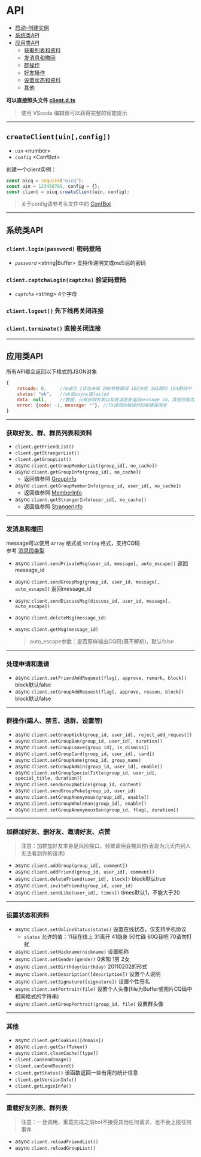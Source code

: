 # API

+ [启动-创建实例](#createclientuinconfig)
+ [系统类API](#系统类API)
+ [应用类API](#应用类API)
  + [获取列表和资料](#获取好友群群员列表和资料)
  + [发消息和撤回](#发消息和撤回)
  + [群操作](#群操作踢人禁言退群设置等)
  + [好友操作](#加群加好友删好友邀请好友点赞)
  + [设置状态和资料](#设置状态和资料)
  + [其他](#其他)

**可以直接照头文件 [client.d.ts](../client.d.ts)**

> 使用 VScode 编辑器可以获得完整的智能提示

----

## `createClient(uin[,config])`

+ *`uin`* \<number>
+ *`config`* \<ConfBot>

创建一个client实例：

```js
const oicq = require("oicq");
const uin = 123456789, config = {};
const client = oicq.createClient(uin, config);
```

  > 关于config请参考头文件中的 [ConfBot](../client.d.ts#ConfBot)

----

## 系统类API

### `client.login(password)` 密码登陆

+ *`password`* \<string|Buffer> 支持传递明文或md5后的密码

### `client.captchaLogin(captcha)` 验证码登陆

+ *`captcha`* \<string> 4个字母

### `client.logout()` 先下线再关闭连接

### `client.terminate()` 直接关闭连接

----

## 应用类API

所有API都会返回以下格式的JSON对象

```js
{
    retcode: 0,     //0成功 1状态未知 100参数错误 102失败 103超时 104断线中
    status: "ok",   //ok或async或failed
    data: null,     //数据，只有获取列表以及发消息会返回message_id，其他时候为null
    error: {code: -1, message: ""}, //TX返回的错误代码和错误消息
}
```

----

### 获取好友、群、群员列表和资料

+ `client.getFriendList()`
+ `client.getStrangerList()`
+ `client.getGroupList()`
+ async `client.getGroupMemberList(group_id[, no_cache])`
+ async `client.getGroupInfo(group_id[, no_cache])`
  + 返回值参照 [GroupInfo](../client.d.ts#GroupInfo)
+ async `client.getGroupMemberInfo(group_id, user_id[, no_cache])`
  + 返回值参照 [MemberInfo](../client.d.ts#MemberInfo)
+ async `client.getStrangerInfo(user_id[, no_cache])`
  + 返回值参照 [StrangerInfo](../client.d.ts#StrangerInfo)

----

### 发消息和撤回

message可以使用 `Array` 格式或 `String` 格式，支持CQ码  
参考 [消息段类型](https://github.com/howmanybots/onebot/blob/master/v11/specs/message/segment.md)

+ async `client.sendPrivateMsg(user_id, message[, auto_escape])` 返回message_id
+ async `client.sendGroupMsg(group_id, user_id, message[, auto_escape])` 返回message_id
+ async `client.sendDiscussMsg(discuss_id, user_id, message[, auto_escape])`
+ async `client.deleteMsg(message_id)`
+ async `client.getMsg(message_id)`

  > auto_escape参数：是否原样输出CQ码(既不解析)，默认false

----

### 处理申请和邀请

+ async `client.setFriendAddRequest(flag[, approve, remark, block])` block默认false
+ async `client.setGroupAddRequest(flag[, approve, reason, block])` block默认false

----

### 群操作(踢人、禁言、退群、设置等)

+ async `client.setGroupKick(group_id, user_id[, reject_add_request])`
+ async `client.setGroupBan(group_id, user_id[, duration])`
+ async `client.setGroupLeave(group_id[, is_dismiss])`
+ async `client.setGroupCard(group_id, user_id[, card])`
+ async `client.setGroupName(group_id, group_name)`
+ async `client.setGroupAdmin(group_id, user_id[, enable])`
+ async `client.setGroupSpecialTitle(group_id, user_id[, special_title, duration])`
+ async `client.sendGroupNotice(group_id, content)`
+ async `client.sendGroupPoke(group_id, user_id)`
+ async `client.setGroupAnonymous(group_id[, enable])`
+ async `client.setGroupWholeBan(group_id[, enable])`
+ async `client.setGroupAnonymousBan(group_id, flag[, duration])`

----

### 加群加好友、删好友、邀请好友、点赞

  > 注意：加群加好友本身是风险接口，频繁调用会被风控(表现为几天内别人无法看到你的请求)

+ async `client.addGroup(group_id[, comment])`
+ async `client.addFriend(group_id, user_id[, comment])`
+ async `client.deleteFriend(user_id[, block])` block默认true
+ async `client.inviteFriend(group_id, user_id)`
+ async `client.sendLike(user_id[, times])` times默认1，不能大于20

----

### 设置状态和资料

+ async `client.setOnlineStatus(status)` 设置在线状态，仅支持手机协议
  + `status` 允许的值：11我在线上 31离开 41隐身 50忙碌 60Q我吧 70请勿打扰
+ async `client.setNickname(nickname)` 设置昵称
+ async `client.setGender(gender)` 0未知 1男 2女
+ async `client.setBirthday(birthday)` 20110202的形式
+ async `client.setDescription([description])` 设置个人说明
+ async `client.setSignature([signature])` 设置个性签名
+ async `client.setPortrait(file)` 设置个人头像(file为Buffer或图片CQ码中相同格式的字符串)
+ async `client.setGroupPortrait(group_id, file)` 设置群头像

----

### 其他

+ async `client.getCookies([domain])`
+ async `client.getCsrfToken()`
+ async `client.cleanCache([type])`
+ `client.canSendImage()`
+ `client.canSendRecord()`
+ `client.getStatus()` 该函数返回一些有用的统计信息
+ `client.getVersionInfo()`
+ `client.getLoginInfo()`

----

### 重载好友列表、群列表

  > 注意：一旦调用，重载完成之前bot不接受其他任何请求，也不会上报任何事件

+ async `client.reloadFriendList()`
+ async `client.reloadGroupList()`
